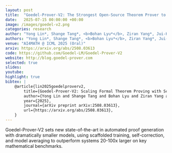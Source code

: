 ```yaml
---
layout: post
title:  "Goedel-Prover-V2: The Strongest Open-Source Theorem Prover to Date"
date:   2025-07-15 00:00:00 +00:00
image: /images/goedel-v2.png
categories: research
author: "Yong Lin*, Shange Tang*, <b>Bohan Lyu*</b>, Ziran Yang*, Jui-Hui Chung*, Haoyu Zhao*, Lai Jiang*, Yihan Geng*, Jiawei Ge, Ximing Lu, Jingruo Sun, Jiayun Wu, Jiri Gesi, David Acuna, Kaiyu Yang, Hongzhou Lin, Yejin Choi, Danqi Chen, Sanjeev Arora, Chi Jin"
authors: "Yong Lin*, Shange Tang*, <b>Bohan Lyu*</b>, Ziran Yang*, Jui-Hui Chung*, Haoyu Zhao*, Lai Jiang*, Yihan Geng*, Jiawei Ge, Ximing Lu, Jingruo Sun, Jiayun Wu, Jiri Gesi, David Acuna, Kaiyu Yang, Hongzhou Lin, Yejin Choi, Danqi Chen, Sanjeev Arora, Chi Jin"
venue: "AI4MATH @ ICML 2025 (Oral)"
arxiv: https://arxiv.org/abs/2508.03613
code: https://github.com/Goedel-LM/Goedel-Prover-V2
website: http://blog.goedel-prover.com
selected: true
slides: 
youtube: 
highlight: true
bibtex: |
    @article{lin2025goedelproverv2,
        title={Goedel-Prover-V2: Scaling Formal Theorem Proving with Scaffolded Data Synthesis and Self-Correction}, 
        author={Yong Lin and Shange Tang and Bohan Lyu and Ziran Yang and Jui-Hui Chung and Haoyu Zhao and Lai Jiang and Yihan Geng and Jiawei Ge and Jingruo Sun and Jiayun Wu and Jiri Gesi and Ximing Lu and David Acuna and Kaiyu Yang and Hongzhou Lin and Yejin Choi and Danqi Chen and Sanjeev Arora and Chi Jin},
        year={2025},
        journal={arXiv preprint arXiv:2508.03613},
        url={https://arxiv.org/abs/2508.03613}, 
    }
---
```

Goedel-Prover-V2 sets new state-of-the-art in automated proof generation with dramatically smaller models, using scaffolded training, self-correction, and model averaging to outperform systems 20-100x larger on key mathematical benchmarks.